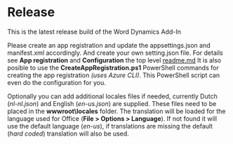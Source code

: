 # Release
This is the latest release build of the Word Dynamics Add-In

Please create an app registration and update the appsettings.json and manifest.xml accordingly. And create your own setting.json file. For details see **App registration** and **Configuration** the top level [readme.md](../readme.md) It is also posible to use the **CreateAppRegistration.ps1** PowerShell commands for creating the app registration *(uses Azure CLI)*. This PowerShell script can even do the configuration for you.

Optionally you can add additional locales files if needed, currently Dutch (*nl-nl.json*) and English (*en-us.json*) are supplied. These files need to be placed in the **wwwroot\locales** folder. The translation will be loaded for the language used for Office (**File > Options > Language**). If not found it will use the default language (*en-us*), if translations are missing the default (*hard coded*) translation will also be used.